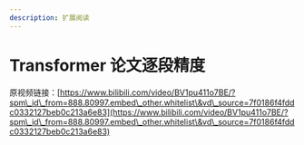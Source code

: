 ```yaml
---
description: 扩展阅读
---
```


# Transformer 论文逐段精度

原视频链接：[https://www.bilibili.com/video/BV1pu411o7BE/?spm\_id\_from=888.80997.embed\_other.whitelist\&vd\_source=7f0186f4fddc0332127beb0c213a6e83](https://www.bilibili.com/video/BV1pu411o7BE/?spm\_id\_from=888.80997.embed\_other.whitelist\&vd\_source=7f0186f4fddc0332127beb0c213a6e83)
